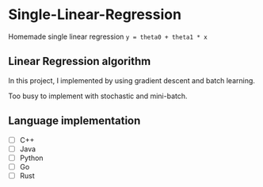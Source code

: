 # Single-Linear-Regression
Homemade single linear regression `y = theta0 + theta1 * x`

## Linear Regression algorithm
In this project, I implemented by using gradient descent and batch learning.

Too busy to implement with stochastic and mini-batch.

## Language implementation
- [ ] C++
- [ ] Java
- [ ] Python
- [ ] Go
- [ ] Rust
